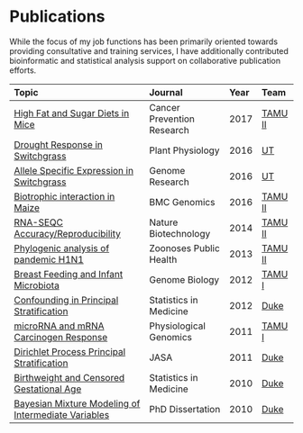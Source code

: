 # Publications

While the focus of my job functions has been primarily oriented towards providing consultative and training services,
I have additionally contributed bioinformatic and statistical analysis support on collaborative publication efforts.

| Topic | Journal | Year | Team |
|:------|:--------|:-----|:-----|
| [High Fat and Sugar Diets in Mice](http://cancerpreventionresearch.aacrjournals.org/content/10/10/553.long) | Cancer Prevention Research | 2017 | [TAMU II](https://github.com/pointOfive/Examples/tree/master/Bio#tamu) |
| [Drought Response in Switchgrass](http://www.plantphysiol.org/content/172/2/734) | Plant Physiology | 2016 | [UT](https://github.com/pointOfive/Examples/tree/master/Bio#ut) |
| [Allele Specific Expression in Switchgrass](http://genome.cshlp.org/content/early/2016/03/07/gr.198135.115) | Genome Research | 2016 | [UT](https://github.com/pointOfive/Examples/tree/master/Bio#ut) |
| [Biotrophic interaction in Maize](https://bmcgenomics.biomedcentral.com/articles/10.1186/s12864-016-2546-0) | BMC Genomics | 2016 | [TAMU II](https://github.com/pointOfive/Examples/tree/master/Bio#tamu) |
| [RNA-SEQC Accuracy/Reproducibility](https://www.nature.com/articles/nbt.2957) | Nature Biotechnology | 2014 | [TAMU II](https://github.com/pointOfive/Examples/tree/master/Bio#tamu) |
| [Phylogenic analysis of pandemic H1N1](http://onlinelibrary.wiley.com/doi/10.1111/zph.12006/abstract) | Zoonoses Public Health | 2013 | [TAMU II](https://github.com/pointOfive/Examples/tree/master/Bio#tamu) |
| [Breast Feeding and Infant Microbiota](https://genomebiology.biomedcentral.com/articles/10.1186/gb-2012-13-4-r32) | Genome Biology | 2012 | [TAMU I](https://github.com/pointOfive/Examples/tree/master/Bio#postdoc) |
| [Confounding in Principal Stratification](http://onlinelibrary.wiley.com/doi/10.1002/sim.4472/abstract) | Statistics in Medicine | 2012 | [Duke](https://github.com/pointOfive/Examples/tree/master/Bio#duke) |
| [microRNA and mRNA Carcinogen Response](http://www.physiology.org/doi/pdf/10.1152/physiolgenomics.00213.2010) | Physiological Genomics | 2011 | [TAMU I](https://github.com/pointOfive/Examples/tree/master/Bio#postdoc) |
| [Dirichlet Process Principal Stratification](https://www.jstor.org/stable/23239541?seq=1#page_scan_tab_contents) | JASA | 2011 | [Duke](https://github.com/pointOfive/Examples/tree/master/Bio#duke) |
| [Birthweight and Censored Gestational Age](https://www.ncbi.nlm.nih.gov/pmc/articles/PMC5013733/) | Statistics in Medicine | 2010 | [Duke](https://github.com/pointOfive/Examples/tree/master/Bio#duke) |
| [Bayesian Mixture Modeling of Intermediate Variables](https://dukespace.lib.duke.edu/dspace/handle/10161/2983) | PhD Dissertation | 2010 | [Duke](https://github.com/pointOfive/Examples/tree/master/Bio#duke) |


